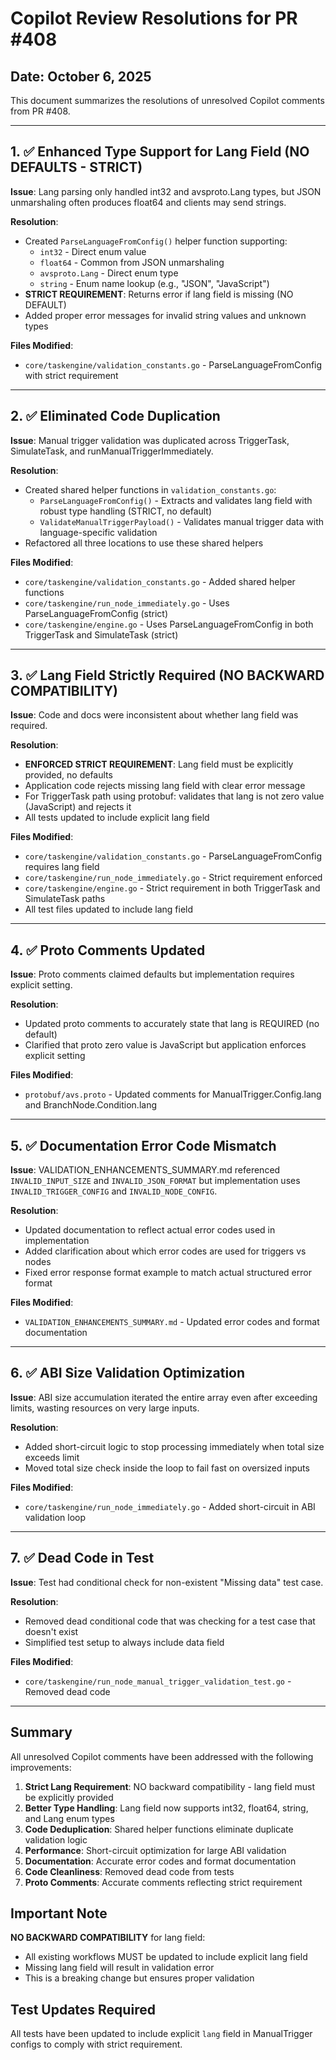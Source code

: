 # Copilot Review Resolutions for PR #408

## Date: October 6, 2025

This document summarizes the resolutions of unresolved Copilot comments from PR #408.

---

## 1. ✅ Enhanced Type Support for Lang Field (NO DEFAULTS - STRICT)

**Issue**: Lang parsing only handled int32 and avsproto.Lang types, but JSON unmarshaling often produces float64 and clients may send strings.

**Resolution**: 
- Created `ParseLanguageFromConfig()` helper function supporting:
  - `int32` - Direct enum value
  - `float64` - Common from JSON unmarshaling
  - `avsproto.Lang` - Direct enum type
  - `string` - Enum name lookup (e.g., "JSON", "JavaScript")
- **STRICT REQUIREMENT**: Returns error if lang field is missing (NO DEFAULT)
- Added proper error messages for invalid string values and unknown types

**Files Modified**:
- `core/taskengine/validation_constants.go` - ParseLanguageFromConfig with strict requirement

---

## 2. ✅ Eliminated Code Duplication

**Issue**: Manual trigger validation was duplicated across TriggerTask, SimulateTask, and runManualTriggerImmediately.

**Resolution**: 
- Created shared helper functions in `validation_constants.go`:
  - `ParseLanguageFromConfig()` - Extracts and validates lang field with robust type handling (STRICT, no default)
  - `ValidateManualTriggerPayload()` - Validates manual trigger data with language-specific validation
- Refactored all three locations to use these shared helpers

**Files Modified**:
- `core/taskengine/validation_constants.go` - Added shared helper functions
- `core/taskengine/run_node_immediately.go` - Uses ParseLanguageFromConfig (strict)
- `core/taskengine/engine.go` - Uses ParseLanguageFromConfig in both TriggerTask and SimulateTask (strict)

---

## 3. ✅ Lang Field Strictly Required (NO BACKWARD COMPATIBILITY)

**Issue**: Code and docs were inconsistent about whether lang field was required.

**Resolution**: 
- **ENFORCED STRICT REQUIREMENT**: Lang field must be explicitly provided, no defaults
- Application code rejects missing lang field with clear error message
- For TriggerTask path using protobuf: validates that lang is not zero value (JavaScript) and rejects it
- All tests updated to include explicit lang field

**Files Modified**:
- `core/taskengine/validation_constants.go` - ParseLanguageFromConfig requires lang field
- `core/taskengine/run_node_immediately.go` - Strict requirement enforced
- `core/taskengine/engine.go` - Strict requirement in both TriggerTask and SimulateTask paths
- All test files updated to include lang field

---

## 4. ✅ Proto Comments Updated

**Issue**: Proto comments claimed defaults but implementation requires explicit setting.

**Resolution**: 
- Updated proto comments to accurately state that lang is REQUIRED (no default)
- Clarified that proto zero value is JavaScript but application enforces explicit setting

**Files Modified**:
- `protobuf/avs.proto` - Updated comments for ManualTrigger.Config.lang and BranchNode.Condition.lang

---

## 5. ✅ Documentation Error Code Mismatch

**Issue**: VALIDATION_ENHANCEMENTS_SUMMARY.md referenced `INVALID_INPUT_SIZE` and `INVALID_JSON_FORMAT` but implementation uses `INVALID_TRIGGER_CONFIG` and `INVALID_NODE_CONFIG`.

**Resolution**: 
- Updated documentation to reflect actual error codes used in implementation
- Added clarification about which error codes are used for triggers vs nodes
- Fixed error response format example to match actual structured error format

**Files Modified**:
- `VALIDATION_ENHANCEMENTS_SUMMARY.md` - Updated error codes and format documentation

---

## 6. ✅ ABI Size Validation Optimization

**Issue**: ABI size accumulation iterated the entire array even after exceeding limits, wasting resources on very large inputs.

**Resolution**: 
- Added short-circuit logic to stop processing immediately when total size exceeds limit
- Moved total size check inside the loop to fail fast on oversized inputs

**Files Modified**:
- `core/taskengine/run_node_immediately.go` - Added short-circuit in ABI validation loop

---

## 7. ✅ Dead Code in Test

**Issue**: Test had conditional check for non-existent "Missing data" test case.

**Resolution**: 
- Removed dead conditional code that was checking for a test case that doesn't exist
- Simplified test setup to always include data field

**Files Modified**:
- `core/taskengine/run_node_manual_trigger_validation_test.go` - Removed dead code

---

## Summary

All unresolved Copilot comments have been addressed with the following improvements:

1. **Strict Lang Requirement**: NO backward compatibility - lang field must be explicitly provided
2. **Better Type Handling**: Lang field now supports int32, float64, string, and Lang enum types
3. **Code Deduplication**: Shared helper functions eliminate duplicate validation logic
4. **Performance**: Short-circuit optimization for large ABI validation
5. **Documentation**: Accurate error codes and format documentation
6. **Code Cleanliness**: Removed dead code from tests
7. **Proto Comments**: Accurate comments reflecting strict requirement

## Important Note

**NO BACKWARD COMPATIBILITY** for lang field:
- All existing workflows MUST be updated to include explicit lang field
- Missing lang field will result in validation error
- This is a breaking change but ensures proper validation

## Test Updates Required

All tests have been updated to include explicit `lang` field in ManualTrigger configs to comply with strict requirement.
